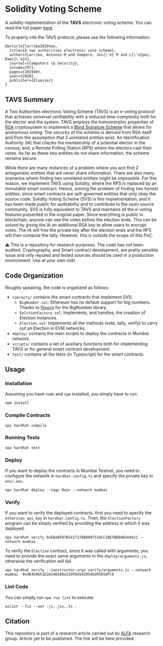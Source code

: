 # Solidity Voting Scheme
A solidity implementation of the **TAVS** electronic voting scheme.
You can read the full paper [here](https://riunet.upv.es/bitstream/handle/10251/166370/Larrba-Flor?sequence=3).

To properly cite the TAVS protocol, please use the following information: 
```
@article{larriba2020two,
  title={A two authorities electronic vote scheme},
  author={Larriba, Antonio M and Sempere, Jos{\'e} M and L{\'o}pez, Dami{\'a}n},
  journal={Computers \& Security},
  volume={97},
  pages={101940},
  year={2020},
  publisher={Elsevier}
}
```

## TAVS Summary
A Two Authorities electronic Voting Scheme (TAVS) is an e-voting protocol that achieves universal verifiability with a reduced time-complexity both for the elector and the system.
TAVS employs the homomorphic properties of [RSA](https://en.wikipedia.org/wiki/RSA_(cryptosystem)) cryptosystem to implement a [Blind Signature Scheme](http://blog.koehntopp.de/uploads/Chaum.BlindSigForPayment.1982.PDF) that allows for anonymous voting.
The security of the scheme is derived from RSA itself and from the assumption that 2 unrelated entities exist.
An Identification Authority (IA) that checks the membership of a potential elector in the census; and, a Remote Polling Station (RPS) where the electors cast their votes.
As far as these two entities do not share information, the scheme remains secure.

While there are many instances of a problem where you acn find 2 antagonistic entities that will never share information.
There are also many scenarios where finding two unrelated entities might be impossible. 
For this reason, we implement TAVS using Solidity, where the RPS is replaced by an immutable smart contract.
Hence, solving the problem of finding two honest entities, since smart contracts are self-governed entities that only obey the source code. 
Solidity Voting Scheme (SVS) is this implementation, and it has been made public for auditability and to contribute to the open source community.
SVS is fully equivalent to TAVS and maintains all the e-voting features presented in the original paper. 
Since everything is public in blockchain, anyone can see the votes before the election ends.
This can be solved by giving the IA an additional RSA key to allow users to encrypt votes. 
The IA will free the private key after the election ends and the RPS will then compute the tally. 
However, this is outside the scope of this PoC.

:warning: This is a repository for research purposes. The code has not been audited.
Cryptography, and Smart contract development, are pretty sensible issue and only reputed and tested sources should be used in a production environment.
Use at your own risk!

## Code Organization
Roughly speaking, the code is organized as follows:

- `conracts/` contains the smart contracts that implement SVS:
  -  `BigNumber.sol`: Ethereum has no default support for big numbers. Thanks to [firoorg](https://github.com/firoorg/solidity-BigNumber) for the BigNumber library.
  -  `EelctionFactory.sol`: Implements, and handles, the creation of Election instances.
  -  `Election.sol`: Implements all the methods (vote, tally, verify) to carry out an Election in EVM networks.
- `deploy/` contains the main scripts to deploy the contracts in Mumbai network.
- `scripts/` contains a set of auxiliary functions both for implementing TAVS or for general smart contract development.
- `test/` contains all the tests (in Typescript) for the smart contracts. 
## Usage

### Installation
Assuming you have `node` and `npm` installed, you simply have to run:
```
npm install
```

### Compile Contracts
```
npx hardhat compile
```

### Running Tests
```
npx hardhat test
```

### Deploy
If you want to deploy the contracts in Mumbai Testnet, you need to configure the network in `hardhat.config.ts` and specify the private key in `env/.env`.
```
npx hardhat deploy --tags Main --network mumbai
```

### Verify
If you want to verify the deployed contracts, first you need to specify the `etherscan_api_key` in `hardhat.config.ts`.
Then, the `ElectionFactory` program can be simply verified by providing the address in which it was deployed.
```
npx hardhat verify 0xEBa9F87654171f88004f519CC18EfBD8A02e9421 --network mumbai
```
To verify the `Election` contract, since it was called with arguments, you need to provide the exact same arguments in the `deploy/arguments.js`, otherwise the verification will fail. 
```
npx hardhat verify --constructor-args verify/arguments.js --network mumbai  0x9E459651D2A14B100a310FDd542954bd9565dFC0
```

### Lint Code
You can simply run `npm run lint` to execute:

```
eslint --fix --ext .js,.jsx,.ts .
```

## Citation
This repository is part of a research article carried out by [ALFA](https://alfa.webs.upv.es/) research group.
Article yet to be published. The link will be here provided.
